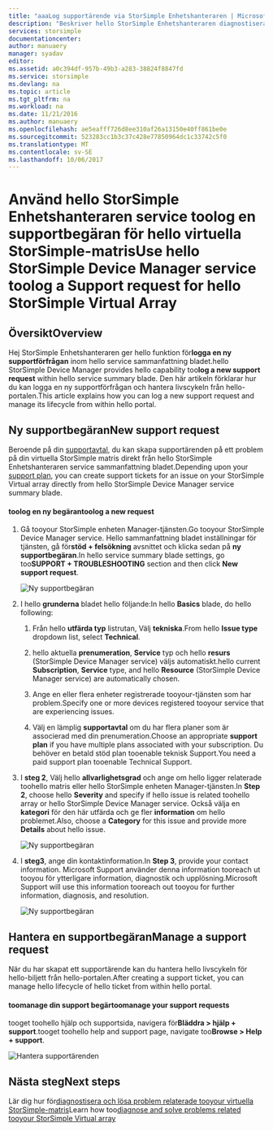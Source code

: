```yaml
---
title: "aaaLog supportärende via StorSimple Enhetshanteraren | Microsoft Docs"
description: "Beskriver hello StorSimple Enhetshanteraren diagnostisera kapaciteten och förklarar hur toouse den tootroubleshoot din virtuella StorSimple-matris."
services: storsimple
documentationcenter: 
author: manuaery
manager: syadav
editor: 
ms.assetid: a0c394df-957b-49b3-a283-38824f8847fd
ms.service: storsimple
ms.devlang: na
ms.topic: article
ms.tgt_pltfrm: na
ms.workload: na
ms.date: 11/21/2016
ms.author: manuaery
ms.openlocfilehash: ae5eafff726d8ee310af26a13150e40ff861be0e
ms.sourcegitcommit: 523283cc1b3c37c428e77850964dc1c33742c5f0
ms.translationtype: MT
ms.contentlocale: sv-SE
ms.lasthandoff: 10/06/2017
---
```

# <a name="use-hello-storsimple-device-manager-service-toolog-a-support-request-for-hello-storsimple-virtual-array"></a><span data-ttu-id="4b380-103">Använd hello StorSimple Enhetshanteraren service toolog en supportbegäran för hello virtuella StorSimple-matris</span><span class="sxs-lookup"><span data-stu-id="4b380-103">Use hello StorSimple Device Manager service toolog a Support request for hello StorSimple Virtual Array</span></span>

## <a name="overview"></a><span data-ttu-id="4b380-104">Översikt</span><span class="sxs-lookup"><span data-stu-id="4b380-104">Overview</span></span>

<span data-ttu-id="4b380-105">Hej StorSimple Enhetshanteraren ger hello funktion för**logga en ny supportförfrågan** inom hello service sammanfattning bladet.</span><span class="sxs-lookup"><span data-stu-id="4b380-105">hello StorSimple Device Manager provides hello capability too**log a new support request** within hello service summary blade.</span></span> <span data-ttu-id="4b380-106">Den här artikeln förklarar hur du kan logga en ny supportförfrågan och hantera livscykeln från hello-portalen.</span><span class="sxs-lookup"><span data-stu-id="4b380-106">This article explains how you can log a new support request and manage its lifecycle from within hello portal.</span></span>

## <a name="new-support-request"></a><span data-ttu-id="4b380-107">Ny supportbegäran</span><span class="sxs-lookup"><span data-stu-id="4b380-107">New support request</span></span>

<span data-ttu-id="4b380-108">Beroende på din [supportavtal](https://azure.microsoft.com/support/plans/), du kan skapa supportärenden på ett problem på din virtuella StorSimple matris direkt från hello StorSimple Enhetshanteraren service sammanfattning bladet.</span><span class="sxs-lookup"><span data-stu-id="4b380-108">Depending upon your [support plan](https://azure.microsoft.com/support/plans/), you can create support tickets for an issue on your StorSimple Virtual array directly from hello StorSimple Device Manager service summary blade.</span></span>

#### <a name="toolog-a-new-request"></a><span data-ttu-id="4b380-109">toolog en ny begäran</span><span class="sxs-lookup"><span data-stu-id="4b380-109">toolog a new request</span></span>

1. <span data-ttu-id="4b380-110">Gå tooyour StorSimple enheten Manager-tjänsten.</span><span class="sxs-lookup"><span data-stu-id="4b380-110">Go tooyour StorSimple Device Manager service.</span></span> <span data-ttu-id="4b380-111">Hello sammanfattning bladet inställningar för tjänsten, gå för**stöd + felsökning** avsnittet och klicka sedan på **ny supportbegäran**.</span><span class="sxs-lookup"><span data-stu-id="4b380-111">In hello service summary blade settings, go too**SUPPORT + TROUBLESHOOTING** section and then click **New support request**.</span></span>
   
    ![Ny supportbegäran](./media/storsimple-virtual-array-log-support-ticket/log-support-ticket1.png)

2. <span data-ttu-id="4b380-113">I hello **grunderna** bladet hello följande:</span><span class="sxs-lookup"><span data-stu-id="4b380-113">In hello **Basics** blade, do hello following:</span></span>

    1. <span data-ttu-id="4b380-114">Från hello **utfärda typ** listrutan, Välj **tekniska**.</span><span class="sxs-lookup"><span data-stu-id="4b380-114">From hello **Issue type** dropdown list, select **Technical**.</span></span> 
    
    2. <span data-ttu-id="4b380-115">hello aktuella **prenumeration**, **Service** typ och hello **resurs** (StorSimple Device Manager service) väljs automatiskt.</span><span class="sxs-lookup"><span data-stu-id="4b380-115">hello current **Subscription**, **Service** type, and hello **Resource** (StorSimple Device Manager service) are automatically chosen.</span></span> 

    3. <span data-ttu-id="4b380-116">Ange en eller flera enheter registrerade tooyour-tjänsten som har problem.</span><span class="sxs-lookup"><span data-stu-id="4b380-116">Specify one or more devices registered tooyour service that are experiencing issues.</span></span>

    4. <span data-ttu-id="4b380-117">Välj en lämplig **supportavtal** om du har flera planer som är associerad med din prenumeration.</span><span class="sxs-lookup"><span data-stu-id="4b380-117">Choose an appropriate **support plan** if you have multiple plans associated with your subscription.</span></span> <span data-ttu-id="4b380-118">Du behöver en betald stöd plan tooenable teknisk Support.</span><span class="sxs-lookup"><span data-stu-id="4b380-118">You need a paid support plan tooenable Technical Support.</span></span>

3. <span data-ttu-id="4b380-119">I **steg 2**, Välj hello **allvarlighetsgrad** och ange om hello ligger relaterade toohello matris eller hello StorSimple enheten Manager-tjänsten.</span><span class="sxs-lookup"><span data-stu-id="4b380-119">In **Step 2**, choose hello **Severity** and specify if hello issue is related toohello array or hello StorSimple Device Manager service.</span></span> <span data-ttu-id="4b380-120">Också välja en **kategori** för den här utfärda och ge fler **information** om hello problemet.</span><span class="sxs-lookup"><span data-stu-id="4b380-120">Also, choose a **Category** for this issue and provide more **Details** about hello issue.</span></span>
   
    ![Ny supportbegäran](./media/storsimple-virtual-array-log-support-ticket/log-support-ticket2.png)

4. <span data-ttu-id="4b380-122">I **steg3**, ange din kontaktinformation.</span><span class="sxs-lookup"><span data-stu-id="4b380-122">In **Step 3**, provide your contact information.</span></span> <span data-ttu-id="4b380-123">Microsoft Support använder denna information tooreach ut tooyou för ytterligare information, diagnostik och upplösning.</span><span class="sxs-lookup"><span data-stu-id="4b380-123">Microsoft Support will use this information tooreach out tooyou for further information, diagnosis, and resolution.</span></span>
   
    ![Ny supportbegäran](./media/storsimple-virtual-array-log-support-ticket/log-support-ticket3.png)

## <a name="manage-a-support-request"></a><span data-ttu-id="4b380-125">Hantera en supportbegäran</span><span class="sxs-lookup"><span data-stu-id="4b380-125">Manage a support request</span></span>

<span data-ttu-id="4b380-126">När du har skapat ett supportärende kan du hantera hello livscykeln för hello-biljett från hello-portalen.</span><span class="sxs-lookup"><span data-stu-id="4b380-126">After creating a support ticket, you can manage hello lifecycle of hello ticket from within hello portal.</span></span>

#### <a name="toomanage-your-support-requests"></a><span data-ttu-id="4b380-127">toomanage din support begär</span><span class="sxs-lookup"><span data-stu-id="4b380-127">toomanage your support requests</span></span>

<span data-ttu-id="4b380-128">tooget toohello hjälp och supportsida, navigera för**Bläddra > hjälp + support**.</span><span class="sxs-lookup"><span data-stu-id="4b380-128">tooget toohello help and support page, navigate too**Browse > Help + support**.</span></span>

![Hantera supportärenden](./media/storsimple-virtual-array-log-support-ticket/manage-support-tickets.png)

## <a name="next-steps"></a><span data-ttu-id="4b380-130">Nästa steg</span><span class="sxs-lookup"><span data-stu-id="4b380-130">Next steps</span></span>

<span data-ttu-id="4b380-131">Lär dig hur för[diagnostisera och lösa problem relaterade tooyour virtuella StorSimple-matris](storsimple-virtual-array-diagnose-problems.md)</span><span class="sxs-lookup"><span data-stu-id="4b380-131">Learn how too[diagnose and solve problems related tooyour StorSimple Virtual array](storsimple-virtual-array-diagnose-problems.md)</span></span>

